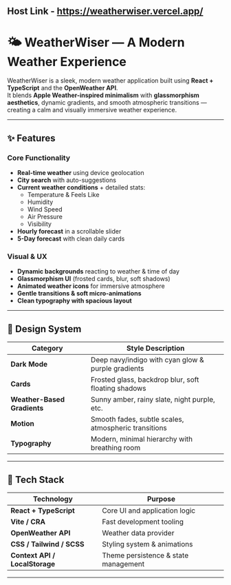 ## Host Link - https://weatherwiser.vercel.app/

# 🌤️ WeatherWiser — A Modern Weather Experience

WeatherWiser is a sleek, modern weather application built using **React + TypeScript** and the **OpenWeather API**.  
It blends **Apple Weather-inspired minimalism** with **glassmorphism aesthetics**, dynamic gradients, and smooth atmospheric transitions — creating a calm and visually immersive weather experience.

---

## ✨ Features

### **Core Functionality**

- **Real-time weather** using device geolocation
- **City search** with auto-suggestions
- **Current weather conditions** + detailed stats:
  - Temperature & Feels Like
  - Humidity
  - Wind Speed
  - Air Pressure
  - Visibility
- **Hourly forecast** in a scrollable slider
- **5-Day forecast** with clean daily cards

### **Visual & UX**

- **Dynamic backgrounds** reacting to weather & time of day
- **Glassmorphism UI** (frosted cards, blur, soft shadows)
- **Animated weather icons** for immersive atmosphere
- **Gentle transitions & soft micro-animations**
- **Clean typography with spacious layout**

---

## 🎨 Design System

| Category                    | Style Description                                    |
| --------------------------- | ---------------------------------------------------- |
| **Dark Mode**               | Deep navy/indigo with cyan glow & purple gradients   |
| **Cards**                   | Frosted glass, backdrop blur, soft floating shadows  |
| **Weather-Based Gradients** | Sunny amber, rainy slate, night purple, etc.         |
| **Motion**                  | Smooth fades, subtle scales, atmospheric transitions |
| **Typography**              | Modern, minimal hierarchy with breathing room        |

---

## 🧱 Tech Stack

| Technology                     | Purpose                              |
| ------------------------------ | ------------------------------------ |
| **React + TypeScript**         | Core UI and application logic        |
| **Vite / CRA**                 | Fast development tooling             |
| **OpenWeather API**            | Weather data provider                |
| **CSS / Tailwind / SCSS**      | Styling system & animations          |
| **Context API / LocalStorage** | Theme persistence & state management |

---
